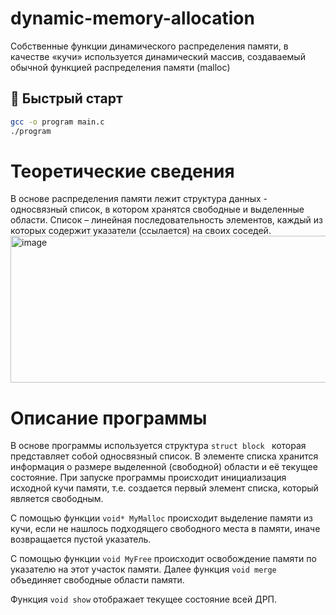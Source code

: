 # dynamic-memory-allocation
Cобственные функции динамического распределения памяти, в качестве «кучи» используется динамический массив, создаваемый обычной функцией распределения памяти (malloc)
## 🚀 Быстрый старт

```bash
gcc -o program main.c
./program
```

# Теоретические сведения
В основе распределения памяти лежит структура данных - односвязный список, в котором хранятся свободные и выделенные области. 
Список – линейная последовательность элементов, каждый из которых содержит указатели (ссылается) на своих соседей.
<img width="820" height="235" alt="image" src="https://github.com/user-attachments/assets/85850b22-f0bb-479f-9872-a04abf3612f2" />
# Описание программы
В основе программы используется структура `struct block `
которая представляет собой односвязный список. В элементе списка хранится информация о размере выделенной (свободной) области и её текущее состояние. 
При запуске программы происходит инициализация исходной кучи памяти, т.е. создается первый элемент списка, который является свободным. 

С помощью функции `void* MyMalloc` происходит выделение памяти из кучи, если не нашлось подходящего свободного места в памяти, иначе возвращается пустой указатель. 

С помощью функции `void MyFree` происходит освобождение памяти по указателю на этот участок памяти. Далее функция `void merge` объединяет свободные области памяти. 

Функция `void show` отображает текущее состояние всей ДРП. 
